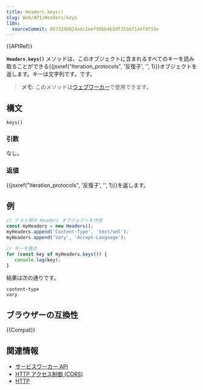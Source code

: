 ```yaml
---
title: Headers.keys()
slug: Web/API/Headers/keys
l10n:
  sourceCommit: 8573240024adc1eef906b4b2df35567144fd733e
---
```


{{APIRef}}

**`Headers.keys()`** メソッドは、このオブジェクトに含まれるすべてのキーを読み取ることができる{{jsxref("Iteration_protocols", '反復子', '', 1)}}オブジェクトを返します。キーは文字列です。です。

> **メモ:** このメソッドは[ウェブワーカー](/ja/docs/Web/API/Web_Workers_API)で使用できます。

## 構文

```js-nolint
keys()
```

### 引数

なし。

### 返値

{{jsxref("Iteration_protocols", '反復子', '', 1)}}を返します。

## 例

```js
// テスト用の Headers オブジェクトを作成
const myHeaders = new Headers();
myHeaders.append('Content-Type', 'text/xml');
myHeaders.append('Vary', 'Accept-Language');

// キーを表示
for (const key of myHeaders.keys()) {
   console.log(key);
}
```

結果は次の通りです。

```
content-type
vary
```

## ブラウザーの互換性

{{Compat}}

## 関連情報

- [サービスワーカー API](/ja/docs/Web/API/Service_Worker_API)
- [HTTP アクセス制御 (CORS)](/ja/docs/Web/HTTP/CORS)
- [HTTP](/ja/docs/Web/HTTP)
